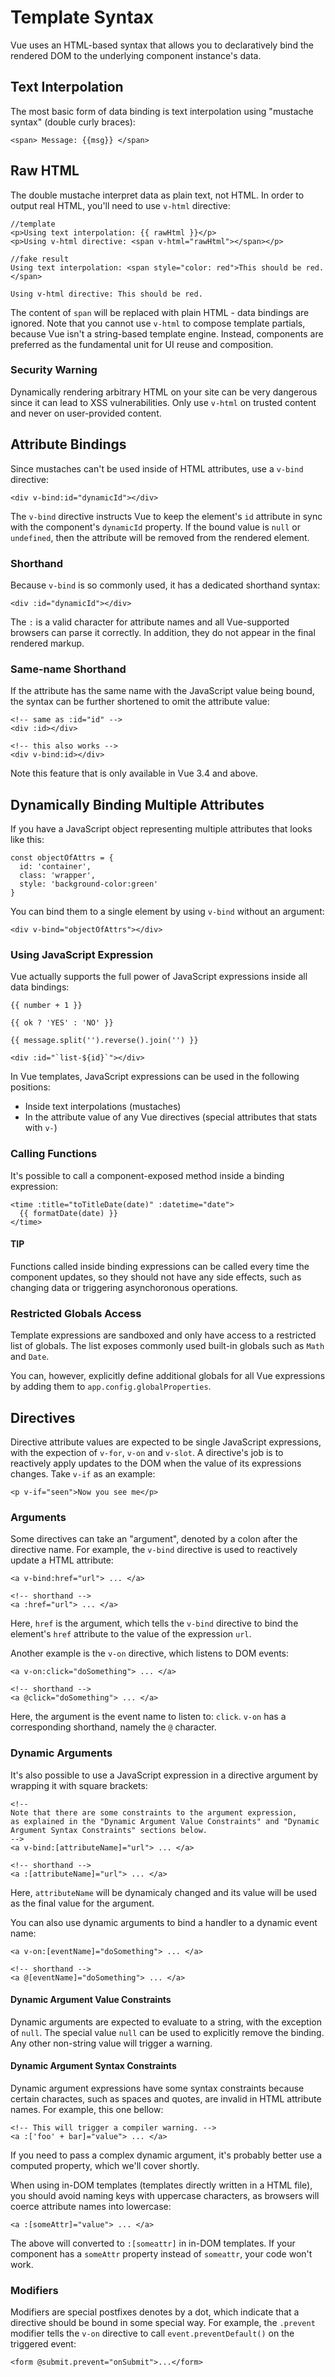 # Template Syntax
Vue uses an HTML-based syntax that allows you to declaratively bind the rendered DOM to the underlying component instance's data.

## Text Interpolation
The most basic form of data binding is text interpolation using "mustache syntax" (double curly braces):

```
<span> Message: {{msg}} </span>
```

## Raw HTML
The double mustache interpret data as plain text, not HTML. In order to output real HTML, you'll need to use ```v-html``` directive: 

```
//template
<p>Using text interpolation: {{ rawHtml }}</p>
<p>Using v-html directive: <span v-html="rawHtml"></span></p>

//fake result
Using text interpolation: <span style="color: red">This should be red.</span>

Using v-html directive: This should be red.
```

The content of ```span``` will be replaced with plain HTML - data bindings are ignored. Note that you cannot use ```v-html``` to compose template partials, because Vue isn't a string-based template engine. Instead, components are preferred as the fundamental unit for UI reuse and composition.

### Security Warning
Dynamically rendering arbitrary HTML on your site can be very dangerous since it can lead to XSS vulnerabilities. Only use ```v-html``` on trusted content and never on user-provided content.

## Attribute Bindings
Since mustaches can't be used inside of HTML attributes, use a ```v-bind``` directive:

```
<div v-bind:id="dynamicId"></div>
```

The ```v-bind``` directive instructs Vue to keep the element's ```id``` attribute in sync with the component's ```dynamicId``` property. If the bound value is ```null``` or ```undefined```, then the attribute will be removed from the rendered element.

### Shorthand
Because ```v-bind``` is so commonly used, it has a dedicated shorthand syntax:

```
<div :id="dynamicId"></div>
```

The ```:``` is a valid character for attribute names and all Vue-supported browsers can parse it correctly. In addition, they do not appear in the final rendered markup.

### Same-name Shorthand
If the attribute has the same name with the JavaScript value being bound, the syntax can be further shortened to omit the attribute value:

```
<!-- same as :id="id" -->
<div :id></div>

<!-- this also works -->
<div v-bind:id></div>
```

Note this feature that is only available in Vue 3.4 and above.

## Dynamically Binding Multiple Attributes
If you have a JavaScript object representing multiple attributes that looks like this:
```
const objectOfAttrs = {
  id: 'container',
  class: 'wrapper',
  style: 'background-color:green'
}
```

You can bind them to a single element by using ```v-bind``` without an argument:

```
<div v-bind="objectOfAttrs"></div>
```

### Using JavaScript Expression
Vue actually supports the full power of JavaScript expressions inside all data bindings:

```
{{ number + 1 }}

{{ ok ? 'YES' : 'NO' }}

{{ message.split('').reverse().join('') }}

<div :id="`list-${id}`"></div>
```

In Vue templates, JavaScript expressions can be used in the following positions:

- Inside text interpolations (mustaches)
- In the attribute value of any Vue directives (special attributes that stats with ```v-```)

### Calling Functions

It's possible to call a component-exposed method inside a binding expression:

```
<time :title="toTitleDate(date)" :datetime="date">
  {{ formatDate(date) }}
</time>
```

#### TIP
Functions called inside binding expressions can be called every time the component updates, so they should not have any side effects, such as changing data or triggering asynchoronous operations.

### Restricted Globals Access
Template expressions are sandboxed and only have access to a restricted list of globals. The list exposes commonly used built-in globals such as ```Math``` and ```Date```.

You can, however, explicitly define additional globals for all Vue expressions by adding them to ```app.config.globalProperties```.

## Directives
Directive attribute values are expected to be single JavaScript expressions, with the expection of ```v-for```, ```v-on``` and ```v-slot```. A directive's job is to reactively apply updates to the DOM when the value of its expressions changes. Take ```v-if``` as an example:

``` 
<p v-if="seen">Now you see me</p>
```

### Arguments
Some directives can take an "argument", denoted by a colon after the directive name. For example, the ```v-bind``` directive is used to reactively update a HTML attribute:

``` 
<a v-bind:href="url"> ... </a>

<!-- shorthand -->
<a :href="url"> ... </a>
```

Here, ```href``` is the argument, which tells the ```v-bind``` directive to bind the element's ```href``` attribute to the value of the expression ```url```.

Another example is the ```v-on``` directive, which listens to DOM events:

``` 
<a v-on:click="doSomething"> ... </a>

<!-- shorthand -->
<a @click="doSomething"> ... </a>
```

Here, the argument is the event name to listen to: ```click```. ```v-on``` has a corresponding shorthand, namely the ```@``` character.

### Dynamic Arguments
It's also possible to use a JavaScript expression in a directive argument by wrapping it with square brackets:

``` 
<!--
Note that there are some constraints to the argument expression,
as explained in the "Dynamic Argument Value Constraints" and "Dynamic Argument Syntax Constraints" sections below.
-->
<a v-bind:[attributeName]="url"> ... </a>

<!-- shorthand -->
<a :[attributeName]="url"> ... </a>
```

Here, ```attributeName``` will be dynamicaly changed and its value will be used as the final value for the argument.

You can also use dynamic arguments to bind a handler to a dynamic event name:

``` 
<a v-on:[eventName]="doSomething"> ... </a>

<!-- shorthand -->
<a @[eventName]="doSomething"> ... </a>
```

#### Dynamic Argument Value Constraints
Dynamic arguments are expected to evaluate to a string, with the exception of ```null```.
The special value ```null``` can be used to explicitly remove the binding. Any other non-string value will trigger a warning.

#### Dynamic Argument Syntax Constraints
Dynamic argument expressions have some syntax constraints because certain charactes, such as spaces and quotes, are invalid in HTML attribute names. For example, this one bellow:

``` 
<!-- This will trigger a compiler warning. -->
<a :['foo' + bar]="value"> ... </a>
```

If you need to pass a complex dynamic argument, it's probably better use a computed property, which we'll cover shortly.

When using in-DOM templates (templates directly written in a HTML file), you should avoid naming keys with uppercase characters, as browsers will coerce attribute names into lowercase:

``` 
<a :[someAttr]="value"> ... </a>
```

The above will converted to ```:[someattr]``` in in-DOM templates. If your component has a ```someAttr``` property instead of ```someattr```, your code won't work.

### Modifiers
Modifiers are special postfixes denotes by a dot, which indicate that a directive should be bound in some special way. For example, the ```.prevent``` modifier tells the ```v-on``` directive to call ```event.preventDefault()``` on the triggered event:

``` 
<form @submit.prevent="onSubmit">...</form>
```